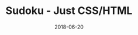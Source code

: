 ---
title: 'Sudoku - Just CSS/HTML'
description: 'Complete a sudoku puzzle without Javascript or server-side interaction.'
gametype: 'hard'
gameid: 28
date: 2018-06-20
tags: []
draft: false
type: 'games'
num19: [{'idx':1,'arr1':[1,2,3,4,5,6,7,8,9],'arr2':[1,2,3,4,5,6,7,8,9]},{'idx':2,'arr1':[1,2,3,4,5,6,7,8,9],'arr2':[1,2,3,4,5,6,7,8,9]},{'idx':3,'arr1':[1,2,3,4,5,6,7,8,9],'arr2':[1,2,3,4,5,6,7,8,9]},{'idx':4,'arr1':[1,2,3,4,5,6,7,8,9],'arr2':[1,2,3,4,5,6,7,8,9]},{'idx':5,'arr1':[1,2,3,4,5,6,7,8,9],'arr2':[1,2,3,4,5,6,7,8,9]},{'idx':6,'arr1':[1,2,3,4,5,6,7,8,9],'arr2':[1,2,3,4,5,6,7,8,9]},{'idx':7,'arr1':[1,2,3,4,5,6,7,8,9],'arr2':[1,2,3,4,5,6,7,8,9]},{'idx':8,'arr1':[1,2,3,4,5,6,7,8,9],'arr2':[1,2,3,4,5,6,7,8,9]},{'idx':9,'arr1':[1,2,3,4,5,6,7,8,9],'arr2':[1,2,3,4,5,6,7,8,9]}]
puzzle: [[2, 0, 0, 7, 0, 0, 0, 0, 0], [0, 6, 8, 0, 5, 3, 0, 2, 0], [0, 0, 0, 0, 1, 0, 0, 0, 5], [0, 1, 2, 0, 0, 0, 0, 3, 0], [0, 0, 0, 0, 0, 5, 0, 0, 2], [0, 4, 9, 0, 0, 0, 0, 1, 0], [0, 0, 0, 0, 9, 0, 0, 0, 7], [0, 8, 7, 0, 6, 2, 0, 4, 0], [1, 0, 0, 8, 0, 0, 0, 0, 0]]
layout: 'sudokucssstatic'
---